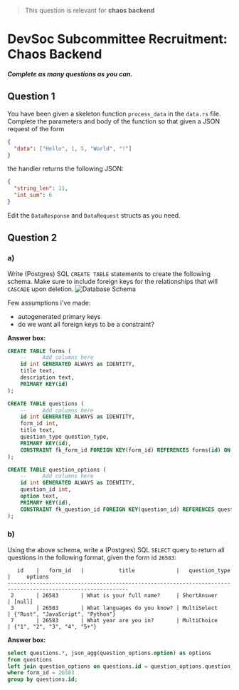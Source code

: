 > This question is relevant for **chaos backend**

# DevSoc Subcommittee Recruitment: Chaos Backend

***Complete as many questions as you can.***

## Question 1
You have been given a skeleton function `process_data` in the `data.rs` file.
Complete the parameters and body of the function so that given a JSON request of the form

```json
{
  "data": ["Hello", 1, 5, "World", "!"]
}
```

the handler returns the following JSON:
```json
{
  "string_len": 11,
  "int_sum": 6
}
```

Edit the `DataResponse` and `DataRequest` structs as you need.

## Question 2

### a)
Write (Postgres) SQL `CREATE TABLE` statements to create the following schema.
Make sure to include foreign keys for the relationships that will `CASCADE` upon deletion.
![Database Schema](db_schema.png)

Few assumptions i've made:
 - autogenerated primary keys
 - do we want all foreign keys to be a constraint?


**Answer box:**
```sql
CREATE TABLE forms (
    --     Add columns here
    id int GENERATED ALWAYS as IDENTITY,
    title text,
    description text,
    PRIMARY KEY(id)
);

CREATE TABLE questions (
    --     Add columns here
    id int GENERATED ALWAYS as IDENTITY,
    form_id int,
    title text,
    question_type question_type,
    PRIMARY KEY(id),
    CONSTRAINT fk_form_id FOREIGN KEY(form_id) REFERENCES forms(id) ON DELETE CASCADE
);

CREATE TABLE question_options (
    --     Add columns here
    id int GENERATED ALWAYS as IDENTITY,
    question_id int,
    option text,
    PRIMARY KEY(id),
    CONSTRAINT fk_question_id FOREIGN KEY(question_id) REFERENCES questions(id) ON DELETE CASCADE
);
```

### b)
Using the above schema, write a (Postgres) SQL `SELECT` query to return all questions in the following format, given the form id `26583`:
```
   id    |   form_id   |           title             |   question_type   |     options
------------------------------------------------------------------------------------------------------------
 2       | 26583       | What is your full name?     | ShortAnswer       | [null]
 3       | 26583       | What languages do you know? | MultiSelect       | {"Rust", "JavaScript", "Python"}
 7       | 26583       | What year are you in?       | MultiChoice       | {"1", "2", "3", "4", "5+"}
```

**Answer box:**
```sql
select questions.*, json_agg(question_options.option) as options
from questions
left join question_options on questions.id = question_options.question_id
where form_id = 26583
group by questions.id;
```